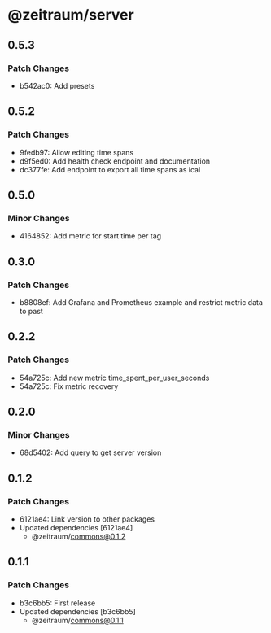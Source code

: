 # @zeitraum/server

## 0.5.3

### Patch Changes

- b542ac0: Add presets

## 0.5.2

### Patch Changes

- 9fedb97: Allow editing time spans
- d9f5ed0: Add health check endpoint and documentation
- dc377fe: Add endpoint to export all time spans as ical

## 0.5.0

### Minor Changes

- 4164852: Add metric for start time per tag

## 0.3.0

### Patch Changes

- b8808ef: Add Grafana and Prometheus example and restrict metric data to past

## 0.2.2

### Patch Changes

- 54a725c: Add new metric time_spent_per_user_seconds
- 54a725c: Fix metric recovery

## 0.2.0

### Minor Changes

- 68d5402: Add query to get server version

## 0.1.2

### Patch Changes

- 6121ae4: Link version to other packages
- Updated dependencies [6121ae4]
  - @zeitraum/commons@0.1.2

## 0.1.1

### Patch Changes

- b3c6bb5: First release
- Updated dependencies [b3c6bb5]
  - @zeitraum/commons@0.1.1
